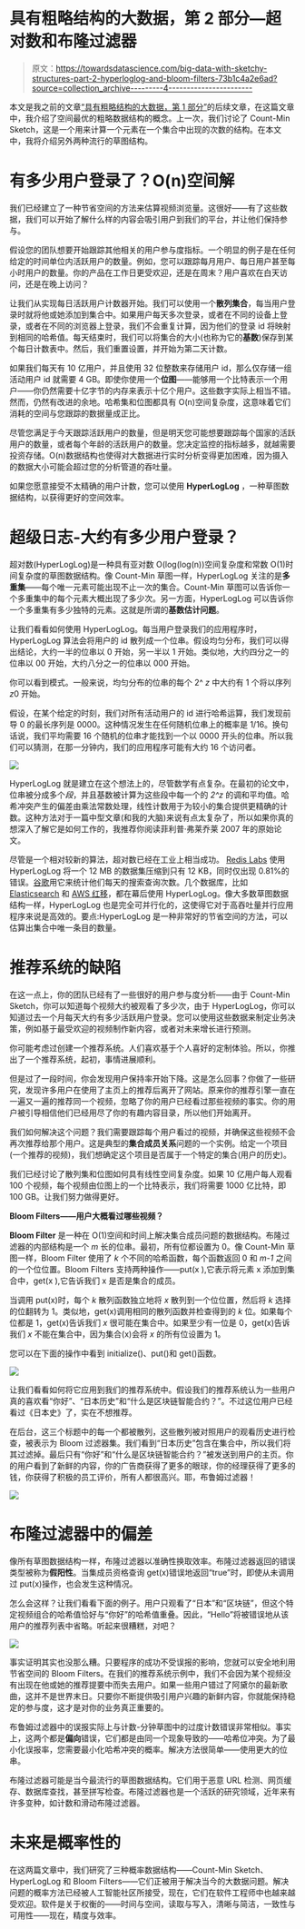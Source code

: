 # 具有粗略结构的大数据，第 2 部分—超对数和布隆过滤器

> 原文：<https://towardsdatascience.com/big-data-with-sketchy-structures-part-2-hyperloglog-and-bloom-filters-73b1c4a2e6ad?source=collection_archive---------4----------------------->

本文是我之前的文章[“具有粗略结构的大数据，第 1 部分”](https://medium.com/@shuklak13/big-data-with-sketchy-structures-part-1-the-count-min-sketch-b73fb3a33e2a)的后续文章，在这篇文章中，我介绍了空间最优的粗略数据结构的概念。上一次，我们讨论了 Count-Min Sketch，这是一个用来计算一个元素在一个集合中出现的次数的结构。在本文中，我将介绍另外两种流行的草图结构。

# **有多少用户登录了？O(n)空间解**

我们已经建立了一种节省空间的方法来估算视频浏览量。这很好——有了这些数据，我们可以开始了解什么样的内容会吸引用户到我们的平台，并让他们保持参与。

假设您的团队想要开始跟踪其他相关的用户参与度指标。一个明显的例子是在任何给定的时间单位内活跃用户的数量。例如，您可以跟踪每月用户、每日用户甚至每小时用户的数量。你的产品在工作日更受欢迎，还是在周末？用户喜欢在白天访问，还是在晚上访问？

让我们从实现每日活跃用户计数器开始。我们可以使用一个**散列集合**，每当用户登录时就将他或她添加到集合中。如果用户每天多次登录，或者在不同的设备上登录，或者在不同的浏览器上登录，我们不会重复计算，因为他们的登录 id 将映射到相同的哈希值。每天结束时，我们可以将集合的大小(也称为它的**基数**)保存到某个每日计数表中。然后，我们重置设置，并开始为第二天计数。

如果我们每天有 10 亿用户，并且使用 32 位整数来存储用户 id，那么仅存储一组活动用户 id 就需要 4 GB。即使你使用一个**位图**——能够用一个比特表示一个用户——你仍然需要十亿字节的内存来表示十亿个用户。这些数字实际上相当不错。然而，仍然有改进的余地。哈希集和位图都具有 O(n)空间复杂度，这意味着它们消耗的空间与您跟踪的数据量成正比。

尽管您满足于今天跟踪活跃用户的数量，但是明天您可能想要跟踪每个国家的活跃用户的数量，或者每个年龄的活跃用户的数量。您决定监控的指标越多，就越需要投资存储。O(n)数据结构也使得对大数据进行实时分析变得更加困难，因为摄入的数据大小可能会超过您的分析管道的吞吐量。

如果您愿意接受不太精确的用户计数，您可以使用 **HyperLogLog** ，一种草图数据结构，以获得更好的空间效率。

# **超级日志-大约有多少用户登录？**

超对数(HyperLogLog)是一种具有亚对数 O(log(log(n))空间复杂度和常数 O(1)时间复杂度的草图数据结构。像 Count-Min 草图一样，HyperLogLog 关注的是**多重集**——每个唯一元素可能出现不止一次的集合。Count-Min 草图可以告诉你一个多重集中的每个元素大概出现了多少次。另一方面，HyperLogLog 可以告诉你一个多重集有多少独特的元素。这就是所谓的**基数估计问题**。

让我们看看如何使用 HyperLogLog。每当用户登录我们的应用程序时，HyperLogLog 算法会将用户的 id 散列成一个位串。假设均匀分布，我们可以得出结论，大约一半的位串以 0 开始，另一半以 1 开始。类似地，大约四分之一的位串以 00 开始，大约八分之一的位串以 000 开始。

你可以看到模式。一般来说，均匀分布的位串的每个 2^ *z* 中大约有 1 个将以序列*z*0 开始。

假设，在某个给定的时刻，我们对所有活动用户的 id 进行哈希运算，我们发现前导 0 的最长序列是 0000。这种情况发生在任何随机位串上的概率是 1/16。换句话说，我们平均需要 16 个随机的位串才能找到一个以 0000 开头的位串。所以我们可以猜测，在那一分钟内，我们的应用程序可能有大约 16 个访问者。

![](img/7dcb21a5278196623652b9f94bdf0ec5.png)

HyperLogLog 就是建立在这个想法上的，尽管数学有点复杂。在最初的论文中，位串被分成多个*段*，并且基数被计算为这些段中每一个的 *2^z* 的调和平均值。哈希冲突产生的偏差由乘法常数处理，线性计数用于为较小的集合提供更精确的计数。这种方法对于一篇中型文章(和我的大脑)来说有点太复杂了，所以如果你真的想深入了解它是如何工作的，我推荐你阅读菲利普·弗莱乔莱 2007 年的原始论文。

尽管是一个相对较新的算法，超对数已经在工业上相当成功。 [Redis Labs](https://redislabs.com/blog/how-to-use-redis-at-least-x1000-more-efficiently/) 使用 HyperLogLog 将一个 12 MB 的数据集压缩到只有 12 KB，同时仅出现 0.81%的错误。[谷歌](https://storage.googleapis.com/pub-tools-public-publication-data/pdf/40671.pdf)用它来统计他们每天的搜索查询次数。几个数据库，比如 [Elasticsearch](https://www.elastic.co/blog/count-elasticsearch) 和 [AWS 红移](https://docs.aws.amazon.com/redshift/latest/dg/r_COUNT.html)，都在幕后使用 HyperLogLog。像大多数草图数据结构一样，HyperLogLog 也是完全可并行化的，这使得它对于高吞吐量并行应用程序来说是高效的。要点:HyperLogLog 是一种非常好的节省空间的方法，可以估算出集合中唯一条目的数量。

# 推荐系统的缺陷

在这一点上，你的团队已经有了一些很好的用户参与度分析——由于 Count-Min Sketch，你可以知道每个视频大约被观看了多少次，由于 HyperLogLog，你可以知道过去一个月每天大约有多少活跃用户登录。您可以使用这些数据来制定业务决策，例如基于最受欢迎的视频制作新内容，或者对未来增长进行预测。

你可能考虑过创建一个推荐系统。人们喜欢基于个人喜好的定制体验。所以，你推出了一个推荐系统，起初，事情进展顺利。

但是过了一段时间，你会发现用户保持率开始下降。这是怎么回事？你做了一些研究，发现许多用户在使用了主页上的推荐后离开了网站。原来你的推荐引擎一直在一遍又一遍的推荐同一个视频，忽略了你的用户已经看过那些视频的事实。你的用户被引导相信他们已经用尽了你的有趣内容目录，所以他们开始离开。

我们如何解决这个问题？我们需要跟踪每个用户看过的视频，并确保这些视频不会再次推荐给那个用户。这是典型的**集合成员关系**问题的一个实例。给定一个项目(一个推荐的视频)，我们想确定这个项目是否属于一个特定的集合(用户的历史)。

我们已经讨论了散列集和位图如何具有线性空间复杂度。如果 10 亿用户每人观看 100 个视频，每个视频由位图上的一个比特表示，我们将需要 1000 亿比特，即 100 GB。让我们努力做得更好。

**Bloom Filters——用户大概看过哪些视频？**

**Bloom Filter** 是一种在 O(1)空间和时间上解决集合成员问题的数据结构。布隆过滤器的内部结构是一个 *m* 长的位串。最初，所有位都设置为 0。像 Count-Min 草图一样，Bloom Filter 使用了 *k* 个不同的哈希函数，每个函数返回 0 和 *m-1* 之间的一个位位置。Bloom Filters 支持两种操作——put(x ),它表示将元素 x 添加到集合中，get(x ),它告诉我们 x 是否是集合的成员。

当调用 put(x)时，每个 *k* 散列函数独立地将 *x* 散列到一个位位置，然后将 *k* 选择的位翻转为 1。类似地，get(x)调用相同的散列函数并检查得到的 *k* 位。如果每个位都是 1，get(x)告诉我们 *x* 很可能在集合中。如果至少有一位是 0，get(x)告诉我们 *x* 不能在集合中，因为集合(x)会将 *x* 的所有位设置为 1。

您可以在下面的操作中看到 initialize()、put()和 get()函数。

![](img/5c6c0f4f87537f9284dbff7f7e962707.png)

让我们看看如何将它应用到我们的推荐系统中。假设我们的推荐系统认为一些用户真的喜欢看“你好”、“日本历史”和“什么是区块链智能合约？”。不过这位用户已经看过《日本史》了，实在不想推荐。

在后台，这三个标题中的每一个都被散列，这些散列被对照用户的观看历史进行检查，被表示为 Bloom 过滤器集。我们看到“日本历史”包含在集合中，所以我们将其过滤掉。最后只有“你好”和“什么是区块链智能合约？”被发送到用户的主页。你的用户看到了新鲜的内容，你的广告商获得了更多的眼球，你的经理获得了更多的钱，你获得了积极的员工评价，所有人都很高兴。耶，布鲁姆过滤器！

![](img/d84b5a43138ab84ec940f6329f853375.png)

# **布隆过滤器中的偏差**

像所有草图数据结构一样，布隆过滤器以准确性换取效率。布隆过滤器返回的错误类型被称为**假阳性**。当集成员资格查询 get(x)错误地返回“true”时，即使从未调用过 put(x)操作，也会发生这种情况。

怎么会这样？让我们看看下面的例子。用户只观看了“日本”和“区块链”，但这个特定视频组合的哈希值恰好与“你好”的哈希值重叠。因此，“Hello”将被错误地从该用户的推荐列表中省略。听起来很糟糕，对吧？

![](img/4a81002af60ef0115ce7491f869ea4f3.png)

事实证明其实也没那么糟。只要程序的成功不受误报的影响，您就可以安全地利用节省空间的 Bloom Filters。在我们的推荐系统示例中，我们不会因为某个视频没有出现在他或她的推荐提要中而失去用户。如果一些用户错过了阿黛尔的最新歌曲，这并不是世界末日。只要你不断提供吸引用户兴趣的新鲜内容，你就能保持稳定的参与度，这才是对你的业务真正重要的。

布鲁姆过滤器中的误报实际上与计数-分钟草图中的过度计数错误非常相似。事实上，这两个都是**偏向**错误，它们都是由同一个现象导致的——哈希位冲突。为了最小化误报率，您需要最小化哈希冲突的概率。解决方法很简单——使用更大的位串。

布隆过滤器可能是当今最流行的草图数据结构。它们用于恶意 URL 检测、网页缓存、数据库查找，甚至拼写检查。布隆过滤器也是一个活跃的研究领域，近年来有许多变种，如计数和滑动布隆过滤器。

# **未来是概率性的**

在这两篇文章中，我们研究了三种概率数据结构——Count-Min Sketch、HyperLogLog 和 Bloom Filters——它们正被用于解决当今的大数据问题。解决问题的概率方法已经被人工智能社区所接受，现在，它们在软件工程师中也越来越受欢迎。软件是关于权衡的——时间与空间，读取与写入，清晰与简洁，一致性与可用性——现在，精度与效率。